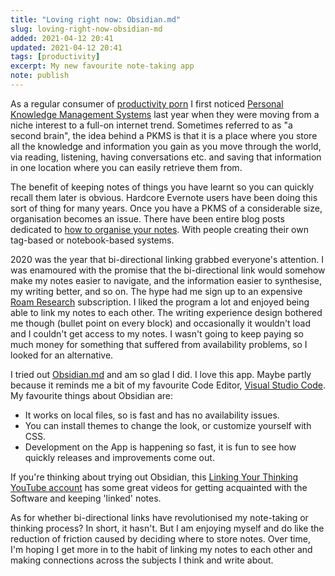 ```yaml
---
title: "Loving right now: Obsidian.md"
slug: loving-right-now-obsidian-md
added: 2021-04-12 20:41
updated: 2021-04-12 20:41
tags: [productivity]
excerpt: My new favourite note-taking app
note: publish
---
```


As a regular consumer of [productivity porn](https://medium.com/thinking-about-thinking/the-trap-of-productivity-porn-7173d1cc6f95) I first noticed [Personal Knowledge Management Systems](https://en.wikipedia.org/wiki/Personal_knowledge_management) last year when they were moving from a niche interest to a full-on internet trend. Sometimes referred to as "a second brain", the idea behind a PKMS is that it is a place where you store all the knowledge and information you gain as you move through the world, via reading, listening, having conversations etc. and saving that information in one location where you can easily retrieve them from.

The benefit of keeping notes of things you have learnt so you can quickly recall them later is obvious. Hardcore Evernote users have been doing this sort of thing for many years. Once you have a PKMS of a considerable size, organisation becomes an issue. There have been entire blog posts dedicated to [how to organise your notes](https://evernote.com/blog/stacey-harmon-michael-hyatt-wrong-organizing-evernote-tags/). With people creating their own tag-based or notebook-based systems.

2020 was the year that bi-directional linking grabbed everyone's attention. I was enamoured with the promise that the bi-directional link would somehow make my notes easier to navigate, and the information easier to synthesise, my writing better, and so on. The hype had me sign up to an expensive [Roam Research](https://roamresearch.com/) subscription. I liked the program a lot and enjoyed being able to link my notes to each other. The writing experience design bothered me though (bullet point on every block) and occasionally it wouldn't load and I couldn't get access to my notes. I wasn't going to keep paying so much money for something that suffered from availability problems, so I looked for an alternative.

I tried out [Obsidian.md](https://obsidian.md/) and am so glad I did. I love this app. Maybe partly because it reminds me a bit of my favourite Code Editor, [Visual Studio Code](https://code.visualstudio.com/). My favourite things about Obsidian are:
- It works on local files, so is fast and has no availability issues.
- You can install themes to change the look, or customize yourself with CSS.
- Development on the App is happening so fast, it is fun to see how quickly releases and improvements come out.

If you're thinking about trying out Obsidian, this [Linking Your Thinking YouTube account](https://www.youtube.com/channel/UC85D7ERwhke7wVqskV_DZUA) has some great videos for getting acquainted with the Software and keeping 'linked' notes.

As for whether bi-directional links have revolutionised my note-taking or thinking process? In short, it hasn't. But I am enjoying myself and do like the reduction of friction caused by deciding where to store notes. Over time, I'm hoping I get more in to the habit of linking my notes to each other and making connections across the subjects I think and write about.